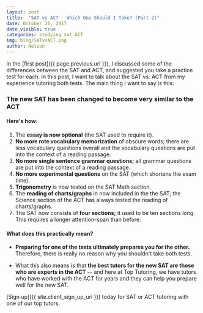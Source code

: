 ```yaml
---
layout: post
title:  "SAT vs ACT - Which One Should I Take? (Part 2)"
date: October 26, 2017
date_visible: true
categories: studying sat ACT
img: blog/SATvsACT.png
author: Nelson
---
```

In the [first post]({{ page.previous.url }}), I discussed some of the differences between the SAT and ACT, and suggested you take a practice test for each. In this post, I want to talk about the SAT vs. ACT from my experience tutoring both tests. The main thing I want to say is this:

<!--more-->

### **The new SAT has been changed to become very similar to the ACT** ###

#### Here's how:
 1. The **essay is now optional** (the SAT used to require it).  
 2. **No more rote vocabulary memorization** of obscure words; there are less vocabulary questions overall and the vocabulary questions are put into the context of a reading passage.  
 3. **No more single sentence grammar questions;** all grammar questions are put into the context of a reading passage.  
 4. **No more experimental questions** on the SAT (which shortens the exam time).  
 5. **Trigonometry** is now tested on the SAT Math section.  
 6. The **reading of charts/graphs** in now included in the the SAT; the Science section of the ACT has always tested the reading of charts/graphs.  
 7. The SAT now consists of **four sections;** it used to be ten sections long. This requires a longer attention-span than before.  

#### What does this practically mean?
 - **Preparing for one of the tests ultimately prepares you for the other.** Therefore, there is really no reason why you shouldn't take both tests.

 - What this also means is that **the best tutors for the new SAT are those who are experts in the ACT** -- and here at Top Tutoring, we have tutors who have worked with the ACT for years and they can help you prepare well for the new SAT.  

[Sign up]({{ site.client_sign_up_url }}) today for SAT or ACT tutoring with one of our top tutors.
